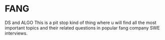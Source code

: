 # FANG
DS and ALGO
This is a pit stop kind of thing where u will find all the most important topics and their related questions in popular fang company SWE interviews.
